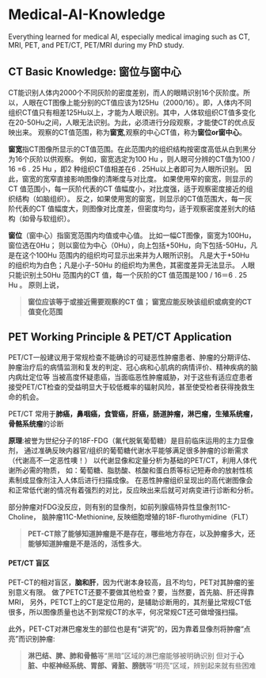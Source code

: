 # Medical-AI-Knowledge
Everything learned for medical AI, especially medical imaging such as CT, MRI, PET, and PET/CT, PET/MRI during my PhD study.

## CT Basic Knowledge: 窗位与窗中心

CT能识别人体内2000个不同灰阶的密度差别，而人的眼睛识别16个灰阶度。所以，人眼在CT图像上能分别的CT值应该为125Hu（2000/16）。即，人体内不同组织CT值只有相差125Hu以上，才能为人眼识别。其中，人体软组织CT值多变化在20-50Hu之间，人眼无法识别。为此，必须进行分段观察，才能使CT的优点反映出来。
观察的CT值范围，称为**窗宽**,观察的中心CT值，称为**窗位or窗中心**。

**窗宽**指CT图像所显示的CT值范围。在此范围内的组织结构按密度高低从白到黑分为16个灰阶以供观察。
例如，窗宽选定为100 Hu ，则人眼可分辨的CT值为100 / 16 =6 . 25 Hu ，即2 种组织CT值相差在6 . 25Hu以上者即可为人眼所识别。
因此，窗宽的宽窄直接影响图像的清晰度与对比度。
如果使用窄的窗宽，则显示的CT 值范围小，每一灰阶代表的CT 值幅度小，对比度强，适于观察密度接近的组织结构（如脑组织）。
反之，如果使用宽的窗宽，则显示的CT值范围大，每一灰阶代表的CT 值幅度大，则图像对比度差，但密度均匀，适于观察密度差别大的结构（如骨与软组织）。

**窗位**（窗中心）指窗宽范围内均值或中心值。
比如一幅CT图像，窗宽为100Hu，窗位选在0Hu；
则以窗位为中心（0Hu），向上包括+50Hu，向下包括-50Hu，凡是在这个100Hu 范围内的组织均可显示出来并为人眼所识别。
凡是大于+50Hu 的组织均为白色；凡是小子-50Hu 的组织均为黑色，其密度差异无法显示。
人眼只能识别土50Hu 范围内的CT 值，每一个灰阶的CT 值范围是100 / 16＝6 . 25 Hu 。
原则上说，
>**窗位应该等于或接近需要观察的CT 值；
>窗宽应能反映该组织或病变的CT 值变化范围**

## PET Working Principle & PET/CT Application
PET/CT一般建议用于常规检查不能确诊的可疑恶性肿瘤患者、肿瘤的分期评估、肿瘤治疗后的病情监测和复发的判定、冠心病和心肌病的病情评价、精神疾病的脑内病灶定位等
当被高度怀疑患癌，当面临恶性肿瘤威胁，对于这些有适应症患者接受PET/CT检查的受益明显大于较低概率的辐射风险，甚至使受检者获得挽救生命的机会。

PET/CT 常用于**肺癌，鼻咽癌，食管癌，肝癌，肠道肿瘤，淋巴瘤，生殖系统瘤，骨骼系统瘤**的诊断

**原理**:被誉为世纪分子的18F-FDG（氟代脱氧葡萄糖）是目前临床运用的主力显像剂，
通过准确反映内器官/组织的葡萄糖代谢水平能够满足很多肿瘤的诊断需求（代谢高不一定恶性噢！）
以代谢显像和定量分析为基础的PET/CT，利用人体代谢所必需的物质，
如：葡萄糖、脂肪酸、核酸和蛋白质等标记短寿命的放射性核素制成显像剂注入人体后进行扫描成像。 
在恶性肿瘤组织呈现出的高代谢图像会和正常低代谢的情况有着强烈的对比，反应映出来后就可对病变进行诊断和分析。

部分肿瘤对FDG没反应，则有别的显像剂，如前列腺癌特异性显像剂11C-Choline，
脑肿瘤11C-Methionine, 反映细胞增殖的18F-flurothymidine（FLT）

>**PET-CT除了能够知道肿瘤是不是存在，哪些地方存在，以及肿瘤多大，还能够知道肿瘤是不是活的，活性多大**。

#### PET/CT 盲区
PET-CT的相对盲区，**脑和肝**，因为代谢本身较高，且不均匀，PET对其肿瘤的鉴别意义有限。
做了PETCT还要不要做其他检查？要，当然要，首先脑、肝还得靠MRI，
另外，PETCT上的CT是定位用的，是辅助诊断用的，其剂量比常规CT低很多，所以图像质量也达不到常规CT的水平，何况常规CT还可做增强扫描。

此外，PET-CT对淋巴瘤发生的部位也是有“讲究”的，因为靠着显像剂将肿瘤“点亮”而识别肿瘤:
>**淋巴结、脾、肺和骨骼**等“黑暗”区域的淋巴瘤能够被明确识别
>但对于**心脏、中枢神经系统、胃部、肾脏、膀胱**等“明亮”区域，辨别起来就有些困难

